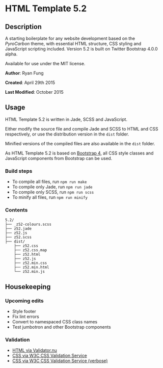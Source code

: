 HTML Template 5.2
=================

Description
-----------

A starting boilerplate for any website development based on the *PyroCarbon* theme, with essential HTML structure, CSS styling and JavaScript scripting included. Version 5.2 is built on Twitter Bootstrap 4.0.0 alpha.

Available for use under the MIT license.

**Author**: Ryan Fung

**Created**: April 29th 2015

**Last Modified**: October 2015



Usage
-----

HTML Template 5.2 is written in Jade, SCSS and JavaScript.

Either modify the source file and compile Jade and SCSS to HTML and CSS respectively, or use the distribution version in the `dist` folder.

Minified versions of the compiled files are also available in the `dist` folder.

As HTML Template 5.2 is based on [Bootstrap 4](http://getbootstrap.com/), all CSS style classes and JavaScript components from Bootstrap can be used.

### Build steps

* To compile all files, run `npm run make`
* To compile only Jade, run `npm run jade`
* To compile only SCSS, run `npm run scss`
* To minify all files, run `npm run minify`

### Contents

```
5.2/
├── _z52-colours.scss
├── z52.jade
├── z52.js
├── z52.scss
├── dist/
    ├── z52.css
    ├── z52.css.map
    ├── z52.html
    ├── z52.js
    ├── z52.min.css
    ├── z52.min.html
    └── z52.min.js
```



Housekeeping
------------

### Upcoming edits

* Style footer
* Fix lint errors
* Convert to namespaced CSS class names
* Test jumbotron and other Bootstrap components

### Validation
* [HTML via Validator.nu](https://validator.nu/?doc=https%3A%2F%2Fryanvfung.github.io%2Fprojects%2Fhtml%2Fz52.html&parser=html5&laxtype=yes)
* [CSS via W3C CSS Validation Service](https://jigsaw.w3.org/css-validator/validator?uri=https%3A%2F%2Fryanvfung.github.io%2Fprojects%2Fhtml%2Fz52.html&profile=css3&usermedium=all&warning=1&vextwarning=&lang=en)
* [CSS via W3C CSS Validation Service (verbose)](https://jigsaw.w3.org/css-validator/validator?uri=https%3A%2F%2Fryanvfung.github.io%2Fprojects%2Fhtml%2Fz52.html&profile=css3&usermedium=all&warning=2&vextwarning=true&lang=en)
